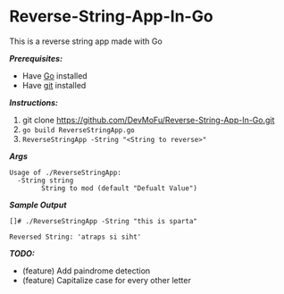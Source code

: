 # Reverse-String-App-In-Go
This is a reverse string app made with Go

***Prerequisites:***
- Have [Go](https://golang.org/doc/install) installed
- Have [git](https://git-scm.com/book/en/v2/Getting-Started-Installing-Git) installed

***Instructions:***
1. git clone https://github.com/DevMoFu/Reverse-String-App-In-Go.git
2. `go build ReverseStringApp.go`
3. `ReverseStringApp -String "<String to reverse>"`

***Args***
```
Usage of ./ReverseStringApp:
  -String string
        String to mod (default "Defualt Value")
```

***Sample Output***
```
[]# ./ReverseStringApp -String "this is sparta"

Reversed String: 'atraps si siht'
```

***TODO:***
- (feature) Add paindrome detection
- (feature) Capitalize case for every other letter